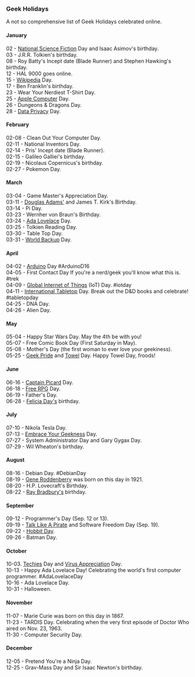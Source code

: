 ### Geek Holidays

A not so comprehensive list of Geek Holidays celebrated online. 

#### January
02 - [National Science Fiction](https://en.wikipedia.org/wiki/National_Science_Fiction_Day) Day and Isaac Asimov's birthday.<br>
03 - J.R.R. Tolkien's birthday.<br>
08 - Roy Batty's Incept date (Blade Runner) and Stephen Hawking's birthday.<br>
12 - HAL 9000 goes online.<br>
15 - [Wikipedia](https://en.wikipedia.org/wiki/Wikipedia:Wikipedia_Day) Day.<br>
17 - Ben Franklin's birthday.<br>
23 - Wear Your Nerdiest T-Shirt Day.<br>
25 - [Apple Computer](https://en.wikipedia.org/wiki/Macintosh) Day.<br>
26 - Dungeons & Dragons Day.<br>
28 - [Data Privacy](https://en.wikipedia.org/wiki/Data_Privacy_Day) Day.

#### February
02-08 - Clean Out Your Computer Day.<br>
02-11 - National Inventors Day.<br>
02-14 - Pris' Incept date (Blade Runner).<br>
02-15 - Galileo Galliei's birthday.<br>
02-19 - Nicolaus Copernicus's birthday.<br>
02-27 - Pokemon Day.

#### March
03-04 - Game Master's Appreciation Day.<br>
03-11 - [Douglas Adams'](http://www.douglasadams.com/) and James T. Kirk's Birthday.<br>
03-14 - Pi Day.<br>
03-23 - Wernher von Braun's Birthday.<br>
03-24 - [Ada Lovelace](http://findingada.com/about/) Day.<br>
03-25 - Tolkien Reading Day.<br>
03-30 - Table Top Day.<br>
03-31 - [World Backup](http://www.worldbackupday.com/en/) Day.

#### April
04-02 - [Arduino](https://day.arduino.cc/#/) Day #ArduinoD16<br>
04-05 - First Contact Day If you're a nerd/geek you'll know what this is. #trek<br>
04-09 - [Global Internet of Things](http://iotday.org) (IoT) Day. #iotday<br>
04-11 - [International Tabletop](http://www.tabletopday.com) Day. Break out the D&D books and celebrate! #tabletopday<br>
04-25 - DNA Day.<br>
04-26 - Alien Day.
 
#### May
05-04 - Happy Star Wars Day. May the 4th be with you!<br>
05-07 - Free Comic Book Day (First Saturday in May).<br>
05-08 - Mother's Day (the first woman to ever love your geekiness).<br>
05-25 - [Geek Pride](https://en.wikipedia.org/wiki/Geek_Pride_Day) and [Towel](https://en.wikipedia.org/wiki/Towel_Day) Day. Happy Towel Day, froods!

#### June
06-16 - [Captain Picard](http://memory-alpha.wikia.com/wiki/Captain_Picard_Day) Day.<br>
06-18 - [Free RPG](http://www.freerpgday.com/) Day.<br>
06-19 - Father's Day.<br>
06-28 - [Felicia Day's](http://feliciaday.com/) birthday.

#### July
07-10 - Nikola Tesla Day.<br>
07-13 - [Embrace Your Geekness](http://www.geek.com/news/its-embrace-your-geekness-day-1269590/) Day.<br>
07-27 - System Administrator Day and Gary Gygax Day.<br>
07-29 - Wil Wheaton's birthday.

#### August
08-16 - Debian Day. #DebianDay<br>
08-19 - [Gene Roddenberry](https://en.wikipedia.org/wiki/Gene_Roddenberry) was born on this day in 1921.<br>
08-20 - H.P. Lovecraft's Birthday.<br>
08-22 - [Ray Bradbury's](http://www.raybradbury.com/) birthday.

#### September
09-12 - Programmer's Day (Sep. 12 or 13).<br>
09-19 - [Talk Like A Pirate](https://en.wikipedia.org/wiki/International_Talk_Like_a_Pirate_Day) and Software Freedom Day (Sep. 19).<br>
09-22 - [Hobbit Day](https://en.wikipedia.org/wiki/Hobbit_Day).<br>
09-26 - Batman Day.

#### October
10-03. [Techies](http://www.holidayinsights.com/moreholidays/October/techiesday.htm) Day and [Virus Appreciation](http://www.holidayinsights.com/moreholidays/October/virusappreciation.htm) Day.<br>
10-13 - Happy Ada Lovelace Day! Celebrating the world's first computer programmer. #AdaLovelaceDay<br>
10-16 - Ada Lovelace Day.<br>
10-31 - Halloween.

#### November
11-07 - Marie Curie was born on this day in 1867.<br>
11-23 - TARDIS Day. Celebrating when the very first episode of Doctor Who aired on Nov. 23, 1963.<br>
11-30 - Computer Security Day.

#### December
12-05 - Pretend You're a Ninja Day.<br>
12-25 - Grav-Mass Day and Sir Isaac Newton's birthday.